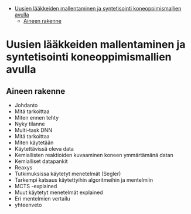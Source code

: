 - [Uusien lääkkeiden mallentaminen ja syntetisointi koneoppimismallien avulla](#uusien-lääkkeiden-mallentaminen-ja-syntetisointi-koneoppimismallien-avulla)
  - [Aineen rakenne](#aineen-rakenne)

# Uusien lääkkeiden mallentaminen ja syntetisointi koneoppimismallien avulla

## Aineen rakenne

* Johdanto
* Mitä tarkoittaa
* Miten ennen tehty
* Nyky tilanne
* Multi-task DNN
* Mitä tarkoittaa
* Miten käytetään
* Käytettävissä oleva data
* Kemiallisten reaktioiden kuvaaminen koneen ymmärtämänä datan
* Kemialliset datapankit
* Reaxys 
* Tutkimuksissa käytetyt menetelmät (Segler)
* Tarkempi katsaus käytettyihin algoritmeihin ja mentelmiin
* MCTS -explained
* Muut käytetyt menetelmät explained
* Eri mentelmien vertailu
* yhteenveto

